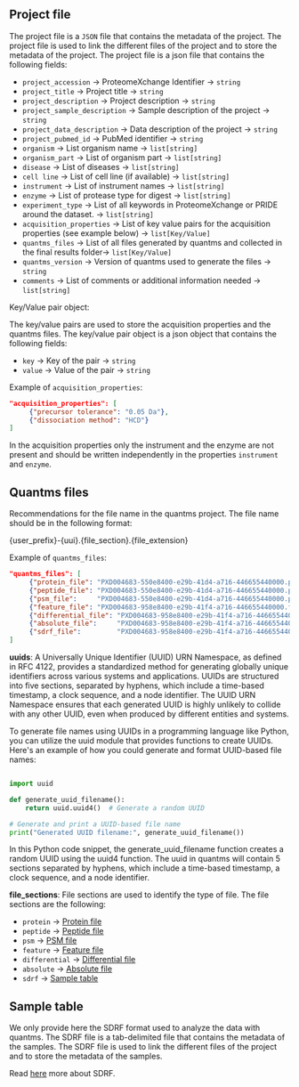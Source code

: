 ## Project file

The project file is a `JSON` file that contains the metadata of the project. The project file is used to link the different files of the project and to store the metadata of the project. The project file is a json file that contains the following fields:

- `project_accession` -> ProteomeXchange Identifier -> `string`
- `project_title` -> Project title -> `string` 
- `project_description` -> Project description -> `string`
- `project_sample_description` -> Sample description of the project -> `string` 
- `project_data_description` -> Data description of the project -> `string`
- `project_pubmed_id` -> PubMed identifier -> `string`
- `organism` -> List organism name -> `list[string]`
- `organism_part` -> List of organism part -> `list[string]`
- `disease` -> List of diseases -> `list[string]`
- `cell line` -> List of cell line (if available) -> `list[string]`
- `instrument` -> List of instrument names -> `list[string]`
- `enzyme` -> List of protease type for digest -> `list[string]`
- `experiment_type` -> List of all keywords in ProteomeXchange or PRIDE around the dataset. -> `list[string]`
- `acquisition_properties` -> List of key value pairs for the acquisition properties (see example below) -> `list[Key/Value]`
- `quantms_files` -> List of all files generated by quantms and collected in the final results folder-> `list[Key/Value]`
- `quantms_version` -> Version of quantms used to generate the files -> `string`
- `comments` -> List of comments or additional information needed -> `list[string]`


Key/Value pair object:

The key/value pairs are used to store the acquisition properties and the quantms files. The key/value pair object is a json object that contains the following fields:

- `key` -> Key of the pair -> `string`
- `value` -> Value of the pair -> `string`

Example of `acquisition_properties`:

```json
"acquisition_properties": [
     {"precursor tolerance": "0.05 Da"},
     {"dissociation method": "HCD"}
]
```

In the acquisition properties only the instrument and the enzyme are not present and should be written independently in the properties `instrument` and `enzyme`.

## Quantms files

Recommendations for the file name in the quantms project. The file name should be in the following format:

{user_prefix}-{uui}.{file_section}.{file_extension}

Example of `quantms_files`:

```json
"quantms_files": [
     {"protein_file": "PXD004683-550e8400-e29b-41d4-a716-446655440000.protein.parquet"},
     {"peptide_file": "PXD004683-550e8400-e29b-41d4-a716-446655440000.peptide.parquet"},
     {"psm_file":     "PXD004683-550e8400-e29b-41d4-a716-446655440000.psm.parquet"},
     {"feature_file": "PXD004683-958e8400-e29b-41f4-a716-446655440000.feature.parquet"}, 
     {"differential_file": "PXD004683-958e8400-e29b-41f4-a716-446655440000.differential.tsv"},
     {"absolute_file":     "PXD004683-958e8400-e29b-41f4-a716-446655440000.absolute.tsv"},
     {"sdrf_file":         "PXD004683-958e8400-e29b-41f4-a716-446655440000.sdrf.tsv"}
]
```

**uuids**: A Universally Unique Identifier (UUID) URN Namespace, as defined in RFC 4122, provides a standardized method for generating globally unique identifiers across various systems and applications. UUIDs are structured into five sections, separated by hyphens, which include a time-based timestamp, a clock sequence, and a node identifier. The UUID URN Namespace ensures that each generated UUID is highly unlikely to collide with any other UUID, even when produced by different entities and systems. 

To generate file names using UUIDs in a programming language like Python, you can utilize the uuid module that provides functions to create UUIDs. Here's an example of how you could generate and format UUID-based file names:

```python

import uuid

def generate_uuid_filename():
    return uuid.uuid4()  # Generate a random UUID

# Generate and print a UUID-based file name
print("Generated UUID filename:", generate_uuid_filename())
```

In this Python code snippet, the generate_uuid_filename function creates a random UUID using the uuid4 function. The uuid in quantms will contain 5 sections separated by hyphens, which include a time-based timestamp, a clock sequence, and a node identifier.

**file_sections**: File sections are used to identify the type of file. The file sections are the following:

- `protein` -> [Protein file](PROTEIN.md)
- `peptide` -> [Peptide file](PEPTIDE.md)
- `psm` ->     [PSM file](PSM.md)
- `feature` -> [Feature file](FEATURE.md)
- `differential` -> [Differential file](DE.md)
- `absolute` -> [Absolute file](AE.md)
- `sdrf` -> [Sample table](#sample-table)

 

## Sample table

We only provide here the SDRF format used to analyze the data with quantms. The SDRF file is a tab-delimited file that contains the metadata of the samples. 
The SDRF file is used to link the different files of the project and to store the metadata of the samples.

Read [here](https://github.com/bigbio/proteomics-sample-metadata/tree/master/sdrf-proteomics) more about SDRF. 

